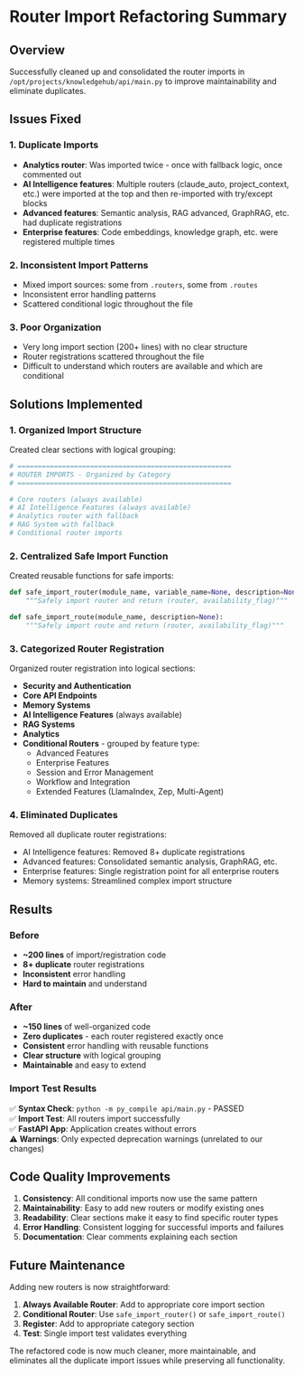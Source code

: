 # Router Import Refactoring Summary

## Overview
Successfully cleaned up and consolidated the router imports in `/opt/projects/knowledgehub/api/main.py` to improve maintainability and eliminate duplicates.

## Issues Fixed

### 1. Duplicate Imports
- **Analytics router**: Was imported twice - once with fallback logic, once commented out
- **AI Intelligence features**: Multiple routers (claude_auto, project_context, etc.) were imported at the top and then re-imported with try/except blocks
- **Advanced features**: Semantic analysis, RAG advanced, GraphRAG, etc. had duplicate registrations
- **Enterprise features**: Code embeddings, knowledge graph, etc. were registered multiple times

### 2. Inconsistent Import Patterns
- Mixed import sources: some from `.routers`, some from `.routes`
- Inconsistent error handling patterns
- Scattered conditional logic throughout the file

### 3. Poor Organization
- Very long import section (200+ lines) with no clear structure
- Router registrations scattered throughout the file
- Difficult to understand which routers are available and which are conditional

## Solutions Implemented

### 1. Organized Import Structure
Created clear sections with logical grouping:

```python
# =====================================================
# ROUTER IMPORTS - Organized by Category
# =====================================================

# Core routers (always available)
# AI Intelligence Features (always available)  
# Analytics router with fallback
# RAG System with fallback
# Conditional router imports
```

### 2. Centralized Safe Import Function
Created reusable functions for safe imports:

```python
def safe_import_router(module_name, variable_name=None, description=None):
    """Safely import router and return (router, availability_flag)"""

def safe_import_route(module_name, description=None):
    """Safely import route and return (router, availability_flag)"""
```

### 3. Categorized Router Registration
Organized router registration into logical sections:

- **Security and Authentication**
- **Core API Endpoints** 
- **Memory Systems**
- **AI Intelligence Features** (always available)
- **RAG Systems**
- **Analytics**
- **Conditional Routers** - grouped by feature type:
  - Advanced Features
  - Enterprise Features
  - Session and Error Management
  - Workflow and Integration
  - Extended Features (LlamaIndex, Zep, Multi-Agent)

### 4. Eliminated Duplicates
Removed all duplicate router registrations:
- AI Intelligence features: Removed 8+ duplicate registrations
- Advanced features: Consolidated semantic analysis, GraphRAG, etc.
- Enterprise features: Single registration point for all enterprise routers
- Memory systems: Streamlined complex import structure

## Results

### Before
- **~200 lines** of import/registration code
- **8+ duplicate** router registrations
- **Inconsistent** error handling
- **Hard to maintain** and understand

### After
- **~150 lines** of well-organized code
- **Zero duplicates** - each router registered exactly once
- **Consistent** error handling with reusable functions
- **Clear structure** with logical grouping
- **Maintainable** and easy to extend

### Import Test Results
✅ **Syntax Check**: `python -m py_compile api/main.py` - PASSED  
✅ **Import Test**: All routers import successfully  
✅ **FastAPI App**: Application creates without errors  
⚠️ **Warnings**: Only expected deprecation warnings (unrelated to our changes)

## Code Quality Improvements

1. **Consistency**: All conditional imports now use the same pattern
2. **Maintainability**: Easy to add new routers or modify existing ones
3. **Readability**: Clear sections make it easy to find specific router types
4. **Error Handling**: Consistent logging for successful imports and failures
5. **Documentation**: Clear comments explaining each section

## Future Maintenance

Adding new routers is now straightforward:

1. **Always Available Router**: Add to appropriate core import section
2. **Conditional Router**: Use `safe_import_router()` or `safe_import_route()`
3. **Register**: Add to appropriate category section
4. **Test**: Single import test validates everything

The refactored code is now much cleaner, more maintainable, and eliminates all the duplicate import issues while preserving all functionality.